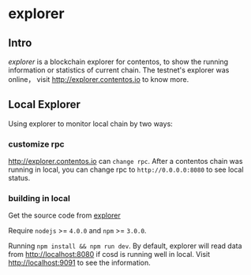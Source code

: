 # explorer

## Intro

*explorer* is a blockchain explorer for contentos, to show the running information or statistics of current chain. The testnet's explorer was online，
visit <http://explorer.contentos.io> to know more.

## Local Explorer

Using explorer to monitor local chain by two ways:

### customize rpc

<http://explorer.contentos.io> can `change rpc`. After a contentos chain was running in local, you can change rpc to `http://0.0.0.0:8080` to see local status.

### building in local

Get the source code from [explorer](https://github.com/coschain/block-explorer)

Require `nodejs` >= `4.0.0` and `npm` >= `3.0.0`.

Running `npm install && npm run dev`. By default, explorer will read data from <http://localhost:8080> if cosd is running well in local. 
Visit <http://localhost:9091> to see the information.
